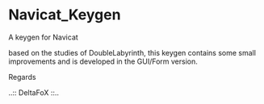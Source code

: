 # Navicat_Keygen
A keygen for Navicat

based on the studies of DoubleLabyrinth, this keygen contains some small improvements and is developed in the GUI/Form version.

Regards

..:: DeltaFoX ::..
